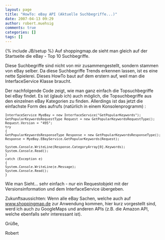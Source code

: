 ```yaml
---
layout: page
title: "HowTo: eBay API (Aktuelle Suchbegriffe...)"
date: 2007-04-13 09:29
author: robert.muehsig
comments: true
categories: []
tags: []
---
```

{% include JB/setup %}
Auf shoppingmap.de sieht man gleich auf der Startseite die eBay - Top 10 Suchbegriffe.

Diese Suchbegriffe sind nicht von mir zusammengestellt, sondern stammen von eBay selber. Da diese Suchbegriffe Trends erkennen lassen, ist es eine nette Spielerei.
Dieses HowTo baut auf dem erstern auf, weil man die InterfaceService Klasse braucht.

Der nachfolgende Code zeigt, wie man ganz einfach die Topsuchbegriffe bei eBay findet. Es ist (glaub ich) auch möglich, die Topsuchbegriffe aus den einzelnen eBay Kategorien zu finden. Allerdings ist das jetzt die einfachste Form des aufrufs (natürlich in einem Konsolenprogramm) :
<pre style="font-size: 8pt">
InterfaceService MyeBay = new InterfaceService("GetPopularKeywords"); 
GetPopularKeywordsRequestType Request = new GetPopularKeywordsRequestType(); 
Request.Version = "495"; 
try 
{ 
GetPopularKeywordsResponseType Response = new GetPopularKeywordsResponseType(); 
Response = MyeBay.EBayService.GetPopularKeywords(Request);      

System.Console.WriteLine(Response.CategoryArray[0].Keywords); 
System.Console.Read(); 
} 
catch (Exception e) 
{ 
System.Console.WriteLine(e.Message); 
System.Console.Read(); 
}</pre>
Wie man Sieht... sehr einfach - nur ein Requestobjekt mit der Versionsinformation und dem InterfaceService übergeben.

Zukunftsaussichten: Wenn alle eBay Sachen, welche auch auf <a href="http://www.shoppingmap.de">www.shoppingmap.de</a> zur Anwendung kommen, hier kurz vorgestellt sind, werd ich auch zu GoogleMaps und anderen APIs (z.B. die Amazon API, welche ebenfalls sehr interessant ist).

Grüße,

Robert
